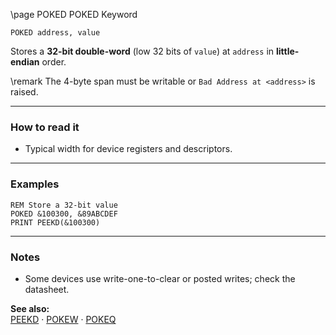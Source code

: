 \page POKED POKED Keyword
```basic
POKED address, value
```

Stores a **32-bit double-word** (low 32 bits of `value`) at `address` in **little-endian** order.


\remark The 4-byte span must be writable or `Bad Address at <address>` is raised.

---

### How to read it

- Typical width for device registers and descriptors.

---

### Examples
```basic
REM Store a 32-bit value
POKED &100300, &89ABCDEF
PRINT PEEKD(&100300)
```

---

### Notes
- Some devices use write-one-to-clear or posted writes; check the datasheet.

**See also:**  
[PEEKD](https://github.com/brainboxdotcc/retro-rocket/wiki/PEEKD) · [POKEW](https://github.com/brainboxdotcc/retro-rocket/wiki/POKEW) · [POKEQ](https://github.com/brainboxdotcc/retro-rocket/wiki/POKEQ)
